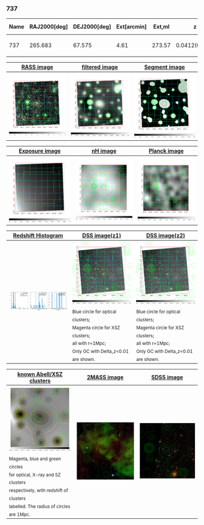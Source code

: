 <div STYLE="page-break-after: always;"></div>

### 737

|Name|RAJ2000[deg]|DEJ2000[deg] |Ext[arcmin]| Ext,ml | z | z_src| C|GC(XSZ,Delta_z<0.01)| GC(OPT,Delta_z<0.01)|GC| R_sig[arcmin] | R500[arcmin] | R500[Mpc]| CRsig[c/s] | CR500[c/s] |L500[1E44 erg/s]|F500[1E-12 erg/s/cm^2]| M500[1E14 Msun]|Tx[keV]|Cnt_sig|Beta|Rc[arcmin]|Comment|Alias|
|---|---|---|---|---|---|------|---|--------|---------|----------|---|---|---|---|---|---|---|---|---|---|---|---|---|---|
|737| 265.683| 67.575| 4.61| 273.57| 0.0412(0.006)| z1, z_xsz| B| MCXC| N| C, MCXC, N, W| 34.575| 10.192| 0.498| 0.075(0.013)| 0.067(0.012)| 0.038(0.004)| 0.961(0.111)| 0.36(0.02)| 1.16(0.04)| 2281.3| 0.949(-0.059+0.037)| 7.772(-0.558+0.374)| -| k511|

|[RASS image](../image/737/737_img.pdf)|[filtered image](../image/737/737_fil.pdf)|[Segment image](../image/737/737_seg.pdf)|
|-------------------|--------------------|-------------------|
| <img src="../image/737/737_img.png" width="300">  | <img src="../image/737/737_fil.png" width="300">   | <img src="../image/737/737_seg.png" width="300">  |

|[Exposure image](../image/737/737_mex.pdf)| [nH image](../image/737/737_nh.pdf)| [Planck image](../image/737/737_p.pdf)|
|-------------------|--------------------|-------------------|
|<img src="../image/737/737_mex.png" width="300">   | <img src="../image/737/737_nh.png" width="300">    | <img src="../image/737/737_p.png" width="300"> |

|[Redshift Histogram](../image/737/737_zg.pdf) | [DSS image(z1)](../image/737/737_dss_z1.pdf)      |  [DSS image(z2)](../image/737/737_dss_z2.pdf)    |
|-------------------|--------------------|-------------------|
|<img src="../image/737/737_zg.png" width="300"> |<img src="../image/737/737_dss_z1.png" width="300"> <sub><br>Blue circle for optical clusters; <br>Magenta circle for XSZ clusters; <br>all with r=1Mpc; <br>Only GC with Delta_z<0.01 are shown. </sub>| <img src="../image/737/737_dss_z2.png" width="300"><sub><br>Blue circle for optical clusters; <br>Magenta circle for XSZ clusters; <br>all with r=1Mpc; <br>Only GC with Delta_z<0.01 are shown. </sub> |

|[known Abell/XSZ clusters](../image/737/737_gc.pdf) | [2MASS image](../image/737/737_2mass.pdf)      |[SDSS image](../image/737/737_sdss.pdf)   |
|-------------------|-------------------|-------------------|
|<img src=../image/737/737_gc.png width="300"> <br><sub>Magenta, blue and green circles <br>for optical, X-ray and SZ clusters <br>respectively, with redshift of clusters <br>labelled. The radius of circles <br>are 1Mpc.</sub>|<img src="../image/737/737_2mass.png" width="300">  | <img src="../image/737/737_sdss.png" width="300">  |




